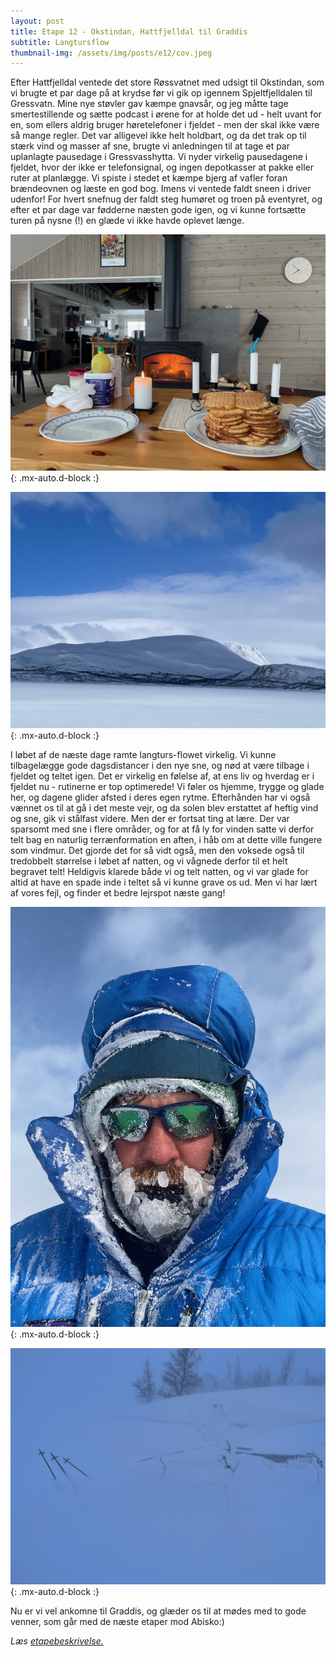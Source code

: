 ```yaml
---
layout: post
title: Etape 12 - Okstindan, Hattfjelldal til Graddis
subtitle: Langtursflow
thumbnail-img: /assets/img/posts/e12/cov.jpeg
---
```



Efter Hattfjelldal ventede det store Røssvatnet med udsigt til Okstindan, som vi brugte et par dage på at krydse før vi gik op igennem Spjeltfjelldalen til Gressvatn. Mine nye støvler gav kæmpe gnavsår, og jeg måtte tage smertestillende og sætte podcast i ørene for at holde det ud - helt uvant for en, som ellers aldrig bruger høretelefoner i fjeldet - men der skal ikke være så mange regler. Det var alligevel ikke helt holdbart, og da det trak op til stærk vind og masser af sne, brugte vi anledningen til at tage et par uplanlagte pausedage i Gressvasshytta. Vi nyder virkelig pausedagene i fjeldet, hvor der ikke er telefonsignal, og ingen depotkasser at pakke eller ruter at planlægge. Vi spiste i stedet et kæmpe bjerg af vafler foran brændeovnen og læste en god bog. Imens vi ventede faldt sneen i driver udenfor! For hvert snefnug der faldt steg humøret og troen på eventyret, og efter et par dage var fødderne næsten gode igen, og vi kunne fortsætte turen på nysne (!) en glæde vi ikke havde oplevet længe. 

![Vafler](/assets/img/posts/e12/1.jpeg){: .mx-auto.d-block :}

![Okstindan](/assets/img/posts/e12/2.jpeg){: .mx-auto.d-block :}

I løbet af de næste dage ramte langturs-flowet virkelig. Vi kunne tilbagelægge gode dagsdistancer i den nye sne, og nød at være tilbage i fjeldet og teltet igen. Det er virkelig en følelse af, at ens liv og hverdag er i fjeldet nu - rutinerne er top optimerede! Vi føler os hjemme, trygge og glade her, og dagene glider afsted i deres egen rytme. Efterhånden har vi også vænnet os til at gå i det meste vejr, og da solen blev erstattet af heftig vind og sne, gik vi stålfast videre. Men der er fortsat ting at lære. Der var sparsomt med sne i flere områder, og for at få ly for vinden satte vi derfor telt bag en naturlig terrænformation en aften, i håb om at dette ville fungere som vindmur. Det gjorde det for så vidt også, men den voksede også til tredobbelt størrelse i løbet af natten, og vi vågnede derfor til et helt begravet telt! Heldigvis klarede både vi og telt natten, og vi var glade for altid at have en spade inde i teltet så vi kunne grave os ud. Men vi har lært af vores fejl, og finder et bedre lejrspot næste gang!

![Sne og is](/assets/img/posts/e12/cov.jpeg){: .mx-auto.d-block :}

![Sneet inde](/assets/img/posts/e12/3.jpeg){: .mx-auto.d-block :}

Nu er vi vel ankomne til Graddis, og glæder os til at mødes med to gode venner, som går med de næste etaper mod Abisko:) 

*Læs [etapebeskrivelse.](/rute/#okstindan)*
